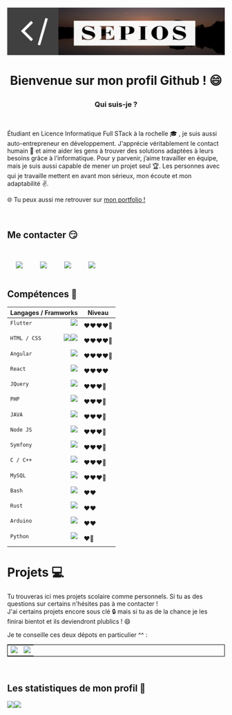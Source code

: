 [![Banière](https://github.com/sepios87/sepios87/blob/main/Plan%20de%20travail%204.png)](https://sepios.fr/)

# <p align="center">Bienvenue sur mon profil Github ! 😄</p>

### <p align="center">Qui suis-je ? </p>

<br/>

Étudiant en Licence Informatique Full STack à la rochelle 🎓 , je suis aussi auto-entrepreneur en développement. J'apprécie véritablement le contact humain 🥰 et aime aider les gens à trouver des solutions adaptées à leurs besoins grâce à l’informatique. Pour y parvenir, j’aime travailler en équipe, mais je suis aussi capable de mener un projet seul 🏆. Les personnes avec qui je travaille mettent en avant mon sérieux, mon écoute et mon adaptabilité ✌️.

🌐 Tu peux aussi me retrouver sur [mon portfolio !](https://sepios.fr/) 

<br/>

## Me contacter 😏
<br/>

<div>

[<img align="left" height="22px" src="https://cdn.jsdelivr.net/npm/simple-icons@v3/icons/linkedin.svg" hspace="20"/>](https://www.linkedin.com/in/florian-toribio/)

[<img align="left" height="22px" src="https://cdn.jsdelivr.net/npm/simple-icons@3.13.0/icons/github.svg" hspace="20"/>](https://github.com/sepios87)

[<img align="left" height="22px" src="https://cdn.jsdelivr.net/npm/simple-icons@3.13.0/icons/instagram.svg" hspace="20"/>](https://www.instagram.com/_sepios/)

<a href="mailto:sepios.corp@gmail.com"><img align="left" height="22px" src="https://cdn.jsdelivr.net/npm/simple-icons@3.13.0/icons/gmail.svg" hspace="20"/></a>

</div>
<br/><br/>

## Compétences 🔧

<div align="center"> 

|Langages / Framworks           |Niveau           		|
|-------------------------------|-------------------------------|
|`Flutter` <img align="right" height="30px" src="https://cdn.jsdelivr.net/npm/simple-icons@3.13.0/icons/flutter.svg">           		|❤️❤️❤️❤️🧡          		|
|`HTML / CSS`<img align="right" height="30px" src="https://cdn.jsdelivr.net/npm/simple-icons@3.13.0/icons/css3.svg"><img align="right" height="30px" src="https://cdn.jsdelivr.net/npm/simple-icons@3.13.0/icons/html5.svg">              	|❤️❤️❤️❤️🧡           	|
|`Angular` <img align="right" height="30px" src="https://cdn.jsdelivr.net/npm/simple-icons@3.13.0/icons/angular.svg">           		|❤️❤️❤️❤️🧡          		|
|`React` <img align="right" height="30px" src="https://cdn.jsdelivr.net/npm/simple-icons@3.13.0/icons/react.svg">           		|❤️❤️❤️❤️          		|
|`JQuery`  <img align="right" height="30px" src="https://cdn.jsdelivr.net/npm/simple-icons@3.13.0/icons/jquery.svg">           		|❤️❤️❤️🧡             		|
|`PHP`   <img align="right" height="30px" src="https://cdn.jsdelivr.net/npm/simple-icons@3.13.0/icons/php.svg">          		|❤️❤️❤️🧡            		|
|`JAVA`  <img align="right" height="30px" src="https://cdn.jsdelivr.net/npm/simple-icons@3.13.0/icons/java.svg">           		|❤️❤️❤️🧡            		|
|`Node JS`    <img align="right" height="30px" src="https://cdn.jsdelivr.net/npm/simple-icons@3.13.0/icons/node-dot-js.svg">         		|❤️❤️❤️🧡            		|
|`Symfony`  <img align="right" height="30px" src="https://cdn.jsdelivr.net/npm/simple-icons@3.13.0/icons/symfony.svg">           		|❤️❤️❤️🧡             		|
|`C / C++`   <img align="right" height="30px" src="https://cdn.jsdelivr.net/npm/simple-icons@3.13.0/icons/c.svg">          		|❤️❤️❤️🧡            		|
|`MySQL`   <img align="right" height="30px" src="https://cdn.jsdelivr.net/npm/simple-icons@3.13.0/icons/mysql.svg">          		|❤️❤️❤️🧡            		|
|`Bash`  <img align="right" height="30px" src="https://cdn.jsdelivr.net/npm/simple-icons@3.13.0/icons/gnubash.svg">            		|❤️❤️            		|
|`Rust`    <img align="right" height="30px" src="https://cdn.jsdelivr.net/npm/simple-icons@3.13.0/icons/rust.svg">          		|❤️❤️             		|
|`Arduino`    <img align="right" height="30px" src="https://cdn.jsdelivr.net/npm/simple-icons@3.13.0/icons/arduino.svg">          		|❤️❤️             		|
|`Python`     <img align="right" height="30px" src="https://cdn.jsdelivr.net/npm/simple-icons@3.13.0/icons/python.svg">         		|❤️🧡            		|

</div>

# Projets 💻

Tu trouveras ici mes projets scolaire comme personnels. Si tu as des questions sur certains n'hésites pas à me contacter !  
J'ai certains projets encore sous clé 🔒 mais si tu as de la chance je les finirai bientot et ils deviendront plublics ! 😄

Je te conseille ces deux dépots en particulier ^^ :

<div align="center"> 
<table style="border : 1px solid black">
  <tr>
    <td><a href="https://github.com/sepios87/Pilaf"><img src="https://github-readme-stats.vercel.app/api/pin/?username=Sawangg&repo=Pilaf"/></a></td>
    <td><a href="https://github.com/sepios87/Space-Invaders-TDD"><img src="https://github-readme-stats.vercel.app/api/pin/?username=sepios87&repo=Space-Invaders-TDD"/></a></td>
  </tr>
</table>
</div>
<br/>

## Les statistiques de mon profil 🤗

<div align="center">
  <div style="display: flex; align-items: flex-start;">
      <img src="https://github-readme-stats.vercel.app/api/top-langs/?username=sepios87&layout=compact"/>
      <img src="https://github-readme-stats.vercel.app/api?username=sepios87&hide=contribs,prs" />
  </div>
</div>
